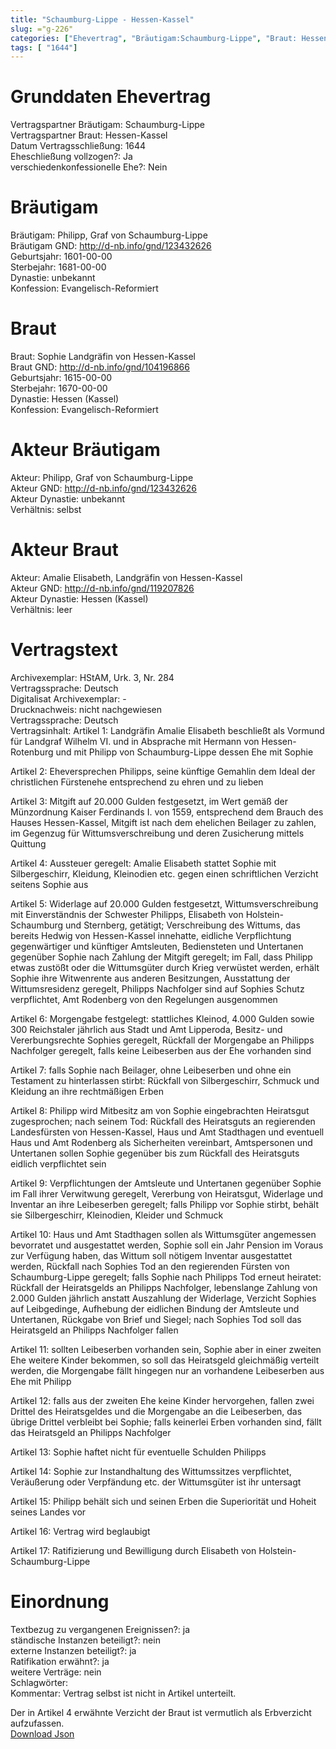 ```yaml
---
title: "Schaumburg-Lippe - Hessen-Kassel"
slug: ="g-226"
categories: ["Ehevertrag", "Bräutigam:Schaumburg-Lippe", "Braut: Hessen-Kassel", "Eheschließung vollzogen?:Ja", "verschiedenkonfessionelle Ehe?:Nein", "Dynastie Bräutigam:unbekannt", "Akteur Bräutigam:Philipp, Graf von Schaumburg-Lippe", "Akteur Braut:Amalie Elisabeth, Landgräfin von Hessen-Kassel", "Textbezug?:ja", "Ständisch?:nein", "Ratifikation?:ja", "Sonstiges?:nein", "Bräutigam:Schaumburg-Lippe", "Braut: Hessen-Kassel"]
tags: [ "1644"]
---
```

<!--more-->

# Grunddaten Ehevertrag

Vertragspartner Bräutigam: Schaumburg-Lippe<br>
Vertragspartner Braut: Hessen-Kassel<br>
Datum Vertragsschließung: 1644<br>
Eheschließung vollzogen?: Ja<br>
verschiedenkonfessionelle Ehe?: Nein<br>
# Bräutigam

Bräutigam: Philipp, Graf von Schaumburg-Lippe<br>
Bräutigam GND: http://d-nb.info/gnd/123432626<br>
Geburtsjahr: 1601-00-00<br>
Sterbejahr: 1681-00-00<br>
Dynastie: unbekannt<br>
Konfession: Evangelisch-Reformiert<br>
# Braut

Braut: Sophie Landgräfin von Hessen-Kassel<br>
Braut GND: http://d-nb.info/gnd/104196866<br>
Geburtsjahr: 1615-00-00<br>
Sterbejahr: 1670-00-00<br>
Dynastie: Hessen (Kassel)<br>
Konfession: Evangelisch-Reformiert<br>
# Akteur Bräutigam

Akteur: Philipp, Graf von Schaumburg-Lippe<br>
Akteur GND: http://d-nb.info/gnd/123432626<br>
Akteur Dynastie: unbekannt<br>
Verhältnis: selbst<br>
# Akteur Braut

Akteur: Amalie Elisabeth, Landgräfin von Hessen-Kassel<br>
Akteur GND: http://d-nb.info/gnd/119207826<br>
Akteur Dynastie: Hessen (Kassel)<br>
Verhältnis: leer<br>
# Vertragstext

Archivexemplar: HStAM, Urk. 3, Nr. 284<br>
Vertragssprache: Deutsch<br>
Digitalisat Archivexemplar: -<br>
Drucknachweis: nicht nachgewiesen<br>
Vertragssprache: Deutsch<br>
Vertragsinhalt: Artikel 1: Landgräfin Amalie Elisabeth beschließt als Vormund für Landgraf Wilhelm VI. und in Absprache mit Hermann von Hessen-Rotenburg und mit Philipp von Schaumburg-Lippe dessen Ehe mit Sophie

Artikel 2: Eheversprechen Philipps, seine künftige Gemahlin dem Ideal der christlichen Fürstenehe entsprechend zu ehren und zu lieben

Artikel 3: Mitgift auf 20.000 Gulden festgesetzt, im Wert gemäß der Münzordnung Kaiser Ferdinands I. von 1559, entsprechend dem Brauch des Hauses Hessen-Kassel, Mitgift ist nach dem ehelichen Beilager zu zahlen, im Gegenzug für Wittumsverschreibung und deren Zusicherung mittels Quittung

Artikel 4: Aussteuer geregelt: Amalie Elisabeth stattet Sophie mit Silbergeschirr, Kleidung, Kleinodien etc. gegen einen schriftlichen Verzicht seitens Sophie aus

Artikel 5: Widerlage auf 20.000 Gulden festgesetzt, Wittumsverschreibung mit Einverständnis der Schwester Philipps, Elisabeth von Holstein-Schaumburg und Sternberg, getätigt; Verschreibung des Wittums, das bereits Hedwig von Hessen-Kassel innehatte, eidliche Verpflichtung gegenwärtiger und künftiger Amtsleuten, Bediensteten und Untertanen gegenüber Sophie nach Zahlung der Mitgift geregelt; im Fall, dass Philipp etwas zustößt oder die Wittumsgüter durch Krieg verwüstet werden, erhält Sophie ihre Witwenrente aus anderen Besitzungen, Ausstattung der Wittumsresidenz geregelt, Philipps Nachfolger sind auf Sophies Schutz verpflichtet, Amt Rodenberg von den Regelungen ausgenommen

Artikel 6: Morgengabe festgelegt: stattliches Kleinod, 4.000 Gulden sowie 300 Reichstaler jährlich aus Stadt und Amt Lipperoda, Besitz- und Vererbungsrechte Sophies geregelt, Rückfall der Morgengabe an Philipps Nachfolger geregelt, falls keine Leibeserben aus der Ehe vorhanden sind

Artikel 7: falls Sophie nach Beilager, ohne Leibeserben und ohne ein Testament zu hinterlassen stirbt: Rückfall von Silbergeschirr, Schmuck und Kleidung an ihre rechtmäßigen Erben

Artikel 8: Philipp wird Mitbesitz am von Sophie eingebrachten Heiratsgut zugesprochen; nach seinem Tod: Rückfall des Heiratsguts an regierenden Landesfürsten von Hessen-Kassel, Haus und Amt Stadthagen und eventuell Haus und Amt Rodenberg als Sicherheiten vereinbart, Amtspersonen und Untertanen sollen Sophie gegenüber bis zum Rückfall des Heiratsguts eidlich verpflichtet sein

Artikel 9: Verpflichtungen der Amtsleute und Untertanen gegenüber Sophie im Fall ihrer Verwitwung geregelt, Vererbung von Heiratsgut, Widerlage und Inventar an ihre Leibeserben geregelt; falls Philipp vor Sophie stirbt, behält sie Silbergeschirr, Kleinodien, Kleider und Schmuck 

Artikel 10: Haus und Amt Stadthagen sollen als Wittumsgüter angemessen bevorratet und ausgestattet werden, Sophie soll ein Jahr Pension im Voraus zur Verfügung haben, das Wittum soll nötigem Inventar ausgestattet werden, Rückfall nach Sophies Tod an den regierenden Fürsten von Schaumburg-Lippe geregelt; falls Sophie nach Philipps Tod erneut heiratet: Rückfall der Heiratsgelds an Philipps Nachfolger, lebenslange Zahlung von 2.000 Gulden jährlich anstatt Auszahlung der Widerlage, Verzicht Sophies auf Leibgedinge, Aufhebung der eidlichen Bindung der Amtsleute und Untertanen, Rückgabe von Brief und Siegel; nach Sophies Tod soll das Heiratsgeld an Philipps Nachfolger fallen

Artikel 11: sollten Leibeserben vorhanden sein, Sophie aber in einer zweiten Ehe weitere Kinder bekommen, so soll das Heiratsgeld gleichmäßig verteilt werden, die Morgengabe fällt hingegen nur an vorhandene Leibeserben aus Ehe mit Philipp

Artikel 12: falls aus der zweiten Ehe keine Kinder hervorgehen, fallen zwei Drittel des Heiratsgeldes und die Morgengabe an die Leibeserben, das übrige Drittel verbleibt bei Sophie; falls keinerlei Erben vorhanden sind, fällt das Heiratsgeld an Philipps Nachfolger

Artikel 13: Sophie haftet nicht für eventuelle Schulden Philipps

Artikel 14: Sophie zur Instandhaltung des Wittumssitzes verpflichtet, Veräußerung oder Verpfändung etc. der Wittumsgüter ist ihr untersagt

Artikel 15: Philipp behält sich und seinen Erben die Superiorität und Hoheit seines Landes vor

Artikel 16: Vertrag wird beglaubigt

Artikel 17: Ratifizierung und Bewilligung durch Elisabeth von Holstein-Schaumburg-Lippe<br>
# Einordnung

Textbezug zu vergangenen Ereignissen?: ja<br>
ständische Instanzen beteiligt?: nein<br>
externe Instanzen beteiligt?: ja<br>
Ratifikation erwähnt?: ja<br>
weitere Verträge: nein<br>
Schlagwörter: <br>
Kommentar: Vertrag selbst ist nicht in Artikel unterteilt.

Der in Artikel 4 erwähnte Verzicht der Braut ist vermutlich als Erbverzicht aufzufassen.<br>
[Download Json](/vertraege/vertrag-226.json)